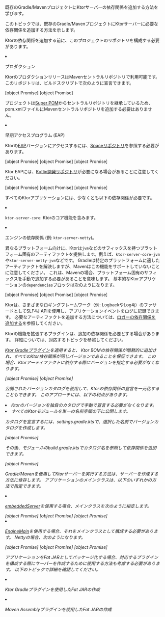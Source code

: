 <topic xsi:noNamespaceSchemaLocation="https://resources.jetbrains.com/writerside/1.0/topic.v2.xsd"
       xmlns:xsi="http://www.w3.org/2001/XMLSchema-instance"
       title="サーバーの依存関係を追加する"
       id="server-dependencies" help-id="Gradle">
<show-structure for="chapter" depth="2"/>
<link-summary>既存のGradle/MavenプロジェクトにKtorサーバーの依存関係を追加する方法を学びます。</link-summary>
<p>
    このトピックでは、既存のGradle/MavenプロジェクトにKtorサーバーに必要な依存関係を追加する方法を示します。
</p>
<chapter title="リポジトリを構成する" id="repositories">
    <p>
        Ktorの依存関係を追加する前に、このプロジェクトのリポジトリを構成する必要があります。
    </p>
    <list>
        <li>
            <p>
                <control>プロダクション</control>
            </p>
            <p>
                KtorのプロダクションリリースはMavenセントラルリポジトリで利用可能です。
                このリポジトリは、ビルドスクリプトで次のように宣言できます。
            </p>
            <tabs group="languages">
                <tab title="Gradle (Kotlin)" group-key="kotlin">
                    [object Promise]
                </tab>
                <tab title="Gradle (Groovy)" group-key="groovy">
                    [object Promise]
                </tab>
                <tab title="Maven" group-key="maven">
                    <note>
                        <p>
                            プロジェクトは<a href="https://maven.apache.org/guides/introduction/introduction-to-the-pom.html#super-pom">Super POM</a>からセントラルリポジトリを継承しているため、<Path>pom.xml</Path>ファイルにMavenセントラルリポジトリを追加する必要はありません。
                        </p>
                    </note>
                </tab>
            </tabs>
        </li>
        <li>
            <p>
                <control>早期アクセスプログラム (EAP)</control>
            </p>
            <p>
                Ktorの<a href="https://ktor.io/eap/">EAP</a>バージョンにアクセスするには、<a href="https://maven.pkg.jetbrains.space/public/p/ktor/eap/io/ktor/">Spaceリポジトリ</a>を参照する必要があります。
            </p>
            <tabs group="languages">
                <tab title="Gradle (Kotlin)" group-key="kotlin">
                    [object Promise]
                </tab>
                <tab title="Gradle (Groovy)" group-key="groovy">
                    [object Promise]
                </tab>
                <tab title="Maven" group-key="maven">
                    [object Promise]
                </tab>
            </tabs>
            <p>
                Ktor EAPには、<a href="https://maven.pkg.jetbrains.space/kotlin/p/kotlin/dev">Kotlin開発リポジトリ</a>が必要になる場合があることに注意してください。
            </p>
            <tabs group="languages">
                <tab title="Gradle (Kotlin)" group-key="kotlin">
                    [object Promise]
                </tab>
                <tab title="Gradle (Groovy)" group-key="groovy">
                    [object Promise]
                </tab>
                <tab title="Maven" group-key="maven">
                    [object Promise]
                </tab>
            </tabs>
        </li>
    </list>
</chapter>
<chapter title="依存関係を追加する" id="add-ktor-dependencies">
    <chapter title="コア依存関係" id="core-dependencies">
        <p>
            すべてのKtorアプリケーションには、少なくとも以下の依存関係が必要です。
        </p>
        <list>
            <li>
                <p>
                    <code>ktor-server-core</code>: Ktorのコア機能を含みます。
                </p>
            </li>
            <li>
                <p>
                    <Links href="/ktor/server-engines" summary="ネットワークリクエストを処理するエンジンについて学びます。">エンジン</Links>の依存関係 (例: <code>ktor-server-netty</code>)。
                </p>
            </li>
        </list>
        <p>
            異なるプラットフォーム向けに、Ktorは<code>jvm</code>などのサフィックスを持つプラットフォーム固有のアーティファクトを提供します。例えば、<code>ktor-server-core-jvm</code>や<code>ktor-server-netty-jvm</code>などです。
            Gradleは特定のプラットフォームに適したアーティファクトを解決しますが、Mavenはこの機能をサポートしていないことに注意してください。
            これは、Mavenの場合、プラットフォーム固有のサフィックスを手動で追加する必要があることを意味します。
            基本的なKtorアプリケーションの<code>dependencies</code>ブロックは次のようになります。
        </p>
        <tabs group="languages">
            <tab title="Gradle (Kotlin)" group-key="kotlin">
                [object Promise]
            </tab>
            <tab title="Gradle (Groovy)" group-key="groovy">
                [object Promise]
            </tab>
            <tab title="Maven" group-key="maven">
                [object Promise]
            </tab>
        </tabs>
    </chapter>
    <chapter title="ロギング依存関係" id="logging-dependency">
        <p>
            Ktorは、さまざまなロギングフレームワーク（例: LogbackやLog4j）のファサードとしてSLF4J APIを使用し、アプリケーションイベントをログに記録できます。
            必要なアーティファクトを追加する方法については、<a href="server-logging.md#add_dependencies">ロガーの依存関係を追加する</a>を参照してください。
        </p>
    </chapter>
    <chapter title="プラグインの依存関係" id="plugin-dependencies">
        <p>
            Ktorの機能を拡張する<Links href="/ktor/server-plugins" summary="プラグインは、シリアライゼーション、コンテンツエンコーディング、圧縮などの一般的な機能を提供します。">プラグイン</Links>は、追加の依存関係を必要とする場合があります。
            詳細については、対応するトピックを参照してください。
        </p>
    </chapter>
</chapter>
<var name="target_module" value="server"/>
<chapter title="Ktorバージョンの整合性を確保する" id="ensure-version-consistency">
    <chapter id="using-gradle-plugin" title="Ktor Gradleプラグインの使用">
        <p>
            <a href="https://github.com/ktorio/ktor-build-plugins">Ktor Gradleプラグイン</a>を適用すると、
            Ktor BOMの依存関係が暗黙的に追加され、すべてのKtor依存関係が同じバージョンであることを保証できます。
            この場合、Ktorアーティファクトに依存する際にバージョンを指定する必要がなくなります。
        </p>
        <tabs group="languages">
            <tab title="Gradle (Kotlin)" group-key="kotlin">
                [object Promise]
            </tab>
            <tab title="Gradle (Groovy)" group-key="groovy">
                [object Promise]
            </tab>
        </tabs>
    </chapter>
    <chapter id="using-version-catalog" title="公開されたバージョンカタログの使用">
        <p>
            公開されたバージョンカタログを使用して、Ktorの依存関係の宣言を一元化することもできます。
            このアプローチには、以下の利点があります。
        </p>
        <list id="published-version-catalog-benefits">
            <li>
                Ktorのバージョンを独自のカタログで手動で宣言する必要がなくなります。
            </li>
            <li>
                すべてのKtorモジュールを単一の名前空間の下に公開します。
            </li>
        </list>
        <p>
            カタログを宣言するには、<Path>settings.gradle.kts</Path>で、選択した名前でバージョンカタログを作成します。
        </p>
        [object Promise]
        <p>
            その後、モジュールの<Path>build.gradle.kts</Path>でカタログ名を参照して依存関係を追加できます。
        </p>
        [object Promise]
    </chapter>
</chapter>
<chapter title="アプリケーション実行のエントリポイントを作成する" id="create-entry-point">
    <p>
        Gradle/Mavenを使用してKtorサーバーを<Links href="/ktor/server-run" summary="サーバーKtorアプリケーションを実行する方法を学びます。">実行する</Links>方法は、<Links href="/ktor/server-create-and-configure" summary="アプリケーションのデプロイ要件に応じてサーバーを作成する方法を学びます。">サーバーを作成する</Links>方法に依存します。
        アプリケーションのメインクラスは、以下のいずれかの方法で指定できます。
    </p>
    <list>
        <li>
            <p>
                <a href="#embedded-server">embeddedServer</a>を使用する場合、メインクラスを次のように指定します。
            </p>
            <tabs group="languages">
                <tab title="Gradle (Kotlin)" group-key="kotlin">
                    [object Promise]
                </tab>
                <tab title="Gradle (Groovy)" group-key="groovy">
                    [object Promise]
                </tab>
                <tab title="Maven" group-key="maven">
                    [object Promise]
                </tab>
            </tabs>
        </li>
        <li>
            <p>
                <a href="#engine-main">EngineMain</a>を使用する場合、それをメインクラスとして構成する必要があります。
                Nettyの場合、次のようになります。
            </p>
            <tabs group="languages">
                <tab title="Gradle (Kotlin)" group-key="kotlin">
                    [object Promise]
                </tab>
                <tab title="Gradle (Groovy)" group-key="groovy">
                    [object Promise]
                </tab>
                <tab title="Maven" group-key="maven">
                    [object Promise]
                </tab>
            </tabs>
        </li>
    </list>
    <note>
        <p>
            アプリケーションをFat JARとしてパッケージ化する場合、対応するプラグインを構成する際にサーバーを作成するために使用する方法も考慮する必要があります。
            以下のトピックで詳細を確認してください。
        </p>
        <list>
            <li>
                <p>
                    <Links href="/ktor/server-fatjar" summary="Ktor Gradleプラグインを使用して実行可能なFat JARを作成および実行する方法を学びます。">Ktor Gradleプラグインを使用したFat JARの作成</Links>
                </p>
            </li>
            <li>
                <p>
                    <Links href="/ktor/maven-assembly-plugin" summary="サンプルプロジェクト: tutorial-server-get-started-maven">Maven Assemblyプラグインを使用したFat JARの作成</Links>
                </p>
            </li>
        </list>
    </note>
</chapter>
</topic>